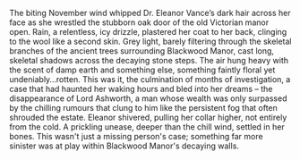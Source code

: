 The biting November wind whipped Dr. Eleanor Vance’s dark hair across her face as she wrestled the stubborn oak door of the old Victorian manor open.  Rain, a relentless, icy drizzle, plastered her coat to her back, clinging to the wool like a second skin.  Grey light, barely filtering through the skeletal branches of the ancient trees surrounding Blackwood Manor, cast long, skeletal shadows across the decaying stone steps.  The air hung heavy with the scent of damp earth and something else, something faintly floral yet undeniably…rotten.  This was it, the culmination of months of investigation, a case that had haunted her waking hours and bled into her dreams – the disappearance of  Lord Ashworth, a man whose wealth was only surpassed by the chilling rumours that clung to him like the persistent fog that often shrouded the estate.  Eleanor shivered, pulling her collar higher, not entirely from the cold.  A prickling unease, deeper than the chill wind, settled in her bones. This wasn't just a missing person's case; something far more sinister was at play within Blackwood Manor's decaying walls.
